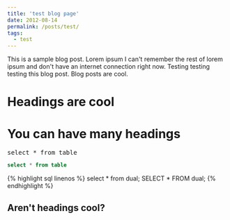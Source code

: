 ```yaml
---
title: 'test blog page'
date: 2012-08-14
permalink: /posts/test/
tags:
  - test
---
```


This is a sample blog post. Lorem ipsum I can't remember the rest of lorem ipsum and don't have an internet connection right now. Testing testing testing this blog post. Blog posts are cool.

Headings are cool
======

You can have many headings
======

<pre>
select * from table
</pre>

```sql
select * from table
```

{% highlight sql linenos %}
select * from dual;
SELECT * FROM dual;
{% endhighlight %}


Aren't headings cool?
------